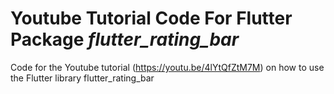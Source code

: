 # Youtube Tutorial Code For Flutter Package *flutter_rating_bar*
Code for the Youtube tutorial (https://youtu.be/4lYtQfZtM7M) on how to use the Flutter library flutter_rating_bar
